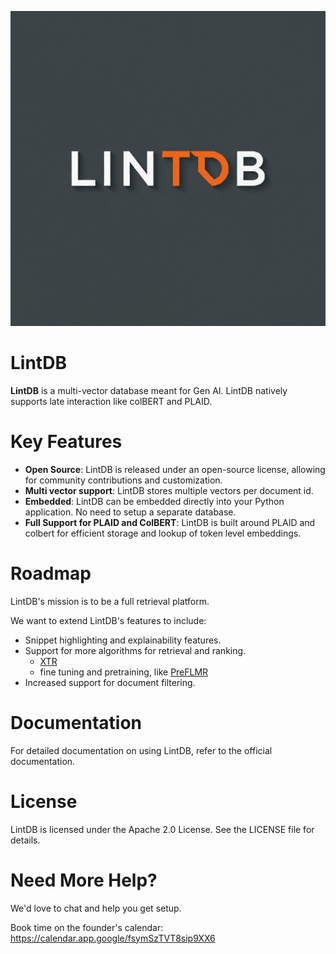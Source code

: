 ![logo image](docs/source/_static/logo.jpg)

LintDB
=========

**LintDB** is a multi-vector database meant for Gen AI. LintDB natively supports late interaction like colBERT and PLAID. 

# Key Features
- **Open Source**: LintDB is released under an open-source license, allowing for community contributions and customization.  
- **Multi vector support**: LintDB stores multiple vectors per document id.   
- **Embedded**: LintDB can be embedded directly into your Python application. No need to setup a separate database.  
- **Full Support for PLAID and ColBERT**: LintDB is built around PLAID and colbert
for efficient storage and lookup of token level embeddings.

# Roadmap

LintDB's mission is to be a full retrieval platform. 

We want to extend LintDB's features to include:
- Snippet highlighting and explainability features.
- Support for more algorithms for retrieval and ranking.
    - [XTR](https://arxiv.org/pdf/2304.01982.pdf)
    - fine tuning and pretraining, like [PreFLMR](https://arxiv.org/pdf/2402.08327.pdf)
- Increased support for document filtering.

# Documentation
For detailed documentation on using LintDB, refer to the official documentation.


# License
LintDB is licensed under the Apache 2.0 License. See the LICENSE file for details.

# Need More Help?
We'd love to chat and help you get setup.

Book time on the founder's calendar: https://calendar.app.google/fsymSzTVT8sip9XX6